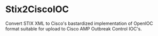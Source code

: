 # Stix2CiscoIOC
Convert STIX XML to Cisco's bastardized implementation of OpenIOC format suitable for upload to Cisco AMP Outbreak Control IOC's.
